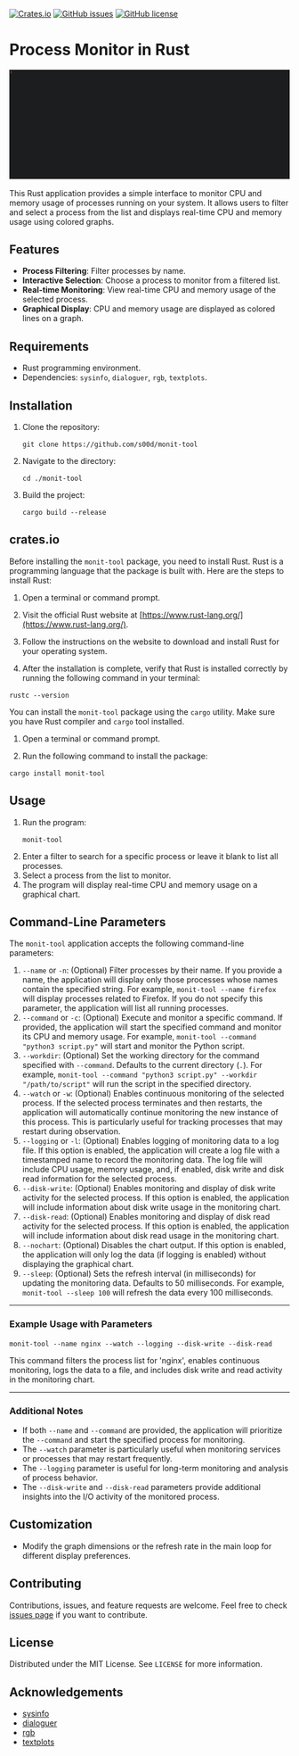[![Crates.io](https://img.shields.io/crates/v/monit-tool.svg)](https://crates.io/crates/monit-tool)
[![GitHub issues](https://img.shields.io/github/issues/s00d/monit-tool.svg)](https://github.com/s00d/monit-tool/issues)
[![GitHub license](https://img.shields.io/github/license/s00d/monit-tool.svg)](https://github.com/s00d/monit-tool/blob/main/LICENSE)

# Process Monitor in Rust

![img](https://github.com/s00d/monit-tool/blob/main/assets/main1.gif?raw=true)

This Rust application provides a simple interface to monitor CPU and memory usage of processes running on your system. It allows users to filter and select a process from the list and displays real-time CPU and memory usage using colored graphs.

## Features

- **Process Filtering**: Filter processes by name.
- **Interactive Selection**: Choose a process to monitor from a filtered list.
- **Real-time Monitoring**: View real-time CPU and memory usage of the selected process.
- **Graphical Display**: CPU and memory usage are displayed as colored lines on a graph.

## Requirements

- Rust programming environment.
- Dependencies: `sysinfo`, `dialoguer`, `rgb`, `textplots`.

## Installation

1. Clone the repository:
   ```
   git clone https://github.com/s00d/monit-tool
   ```
2. Navigate to the directory:
   ```
   cd ./monit-tool
   ```
3. Build the project:
   ```
   cargo build --release
   ```

## crates.io

Before installing the `monit-tool` package, you need to install Rust. Rust is a programming language that the package is built with. Here are the steps to install Rust:

1. Open a terminal or command prompt.

2. Visit the official Rust website at [https://www.rust-lang.org/](https://www.rust-lang.org/).

3. Follow the instructions on the website to download and install Rust for your operating system.

4. After the installation is complete, verify that Rust is installed correctly by running the following command in your terminal:

```shell
rustc --version
```

You can install the `monit-tool` package using the `cargo` utility. Make sure you have Rust compiler and `cargo` tool installed.

1. Open a terminal or command prompt.

2. Run the following command to install the package:

```shell
cargo install monit-tool
```

## Usage

1. Run the program:
   ```
   monit-tool
   ```
2. Enter a filter to search for a specific process or leave it blank to list all processes.
3. Select a process from the list to monitor.
4. The program will display real-time CPU and memory usage on a graphical chart.

## Command-Line Parameters

The `monit-tool` application accepts the following command-line parameters:

1. `--name` or `-n`: (Optional) Filter processes by their name. If you provide a name, the application will display only those processes whose names contain the specified string. For example, `monit-tool --name firefox` will display processes related to Firefox. If you do not specify this parameter, the application will list all running processes.
2. `--command` or `-c`: (Optional) Execute and monitor a specific command. If provided, the application will start the specified command and monitor its CPU and memory usage. For example, `monit-tool --command "python3 script.py"` will start and monitor the Python script.
3. `--workdir`: (Optional) Set the working directory for the command specified with `--command`. Defaults to the current directory (`.`). For example, `monit-tool --command "python3 script.py" --workdir "/path/to/script"` will run the script in the specified directory.
4. `--watch` or `-w`: (Optional) Enables continuous monitoring of the selected process. If the selected process terminates and then restarts, the application will automatically continue monitoring the new instance of this process. This is particularly useful for tracking processes that may restart during observation.
5. `--logging` or `-l`: (Optional) Enables logging of monitoring data to a log file. If this option is enabled, the application will create a log file with a timestamped name to record the monitoring data. The log file will include CPU usage, memory usage, and, if enabled, disk write and disk read information for the selected process.
6. `--disk-write`: (Optional) Enables monitoring and display of disk write activity for the selected process. If this option is enabled, the application will include information about disk write usage in the monitoring chart.
7. `--disk-read`: (Optional) Enables monitoring and display of disk read activity for the selected process. If this option is enabled, the application will include information about disk read usage in the monitoring chart.
8. `--nochart`: (Optional) Disables the chart output. If this option is enabled, the application will only log the data (if logging is enabled) without displaying the graphical chart.
9. `--sleep`: (Optional) Sets the refresh interval (in milliseconds) for updating the monitoring data. Defaults to 50 milliseconds. For example, `monit-tool --sleep 100` will refresh the data every 100 milliseconds.

---

### Example Usage with Parameters

```shell
monit-tool --name nginx --watch --logging --disk-write --disk-read
```

This command filters the process list for 'nginx', enables continuous monitoring, logs the data to a file, and includes disk write and read activity in the monitoring chart.

---

### Additional Notes

- If both `--name` and `--command` are provided, the application will prioritize the `--command` and start the specified process for monitoring.
- The `--watch` parameter is particularly useful when monitoring services or processes that may restart frequently.
- The `--logging` parameter is useful for long-term monitoring and analysis of process behavior.
- The `--disk-write` and `--disk-read` parameters provide additional insights into the I/O activity of the monitored process.

## Customization

- Modify the graph dimensions or the refresh rate in the main loop for different display preferences.

## Contributing

Contributions, issues, and feature requests are welcome. Feel free to check [issues page](link-to-issues-page) if you want to contribute.

## License

Distributed under the MIT License. See `LICENSE` for more information.

## Acknowledgements

- [sysinfo](https://crates.io/crates/sysinfo)
- [dialoguer](https://crates.io/crates/dialoguer)
- [rgb](https://crates.io/crates/rgb)
- [textplots](https://crates.io/crates/textplots)
